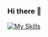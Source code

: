 ### Hi there 👋

[![My Skills](https://skillicons.dev/icons?i=html,css,sass,svg,figma,javascript,nodejs,github,svelte,react,vue,postgres&perline=6)](https://skillicons.dev)


